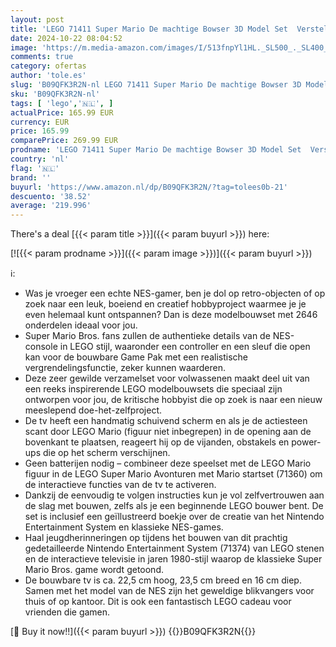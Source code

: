 ```yaml
---
layout: post
title: 'LEGO 71411 Super Mario De machtige Bowser 3D Model Set  Verstelbare Personage Figuur met Gevechtsplatform  Verzamelitem en Cadeau Idee'
date: 2024-10-22 08:04:52
image: 'https://m.media-amazon.com/images/I/513fnpYl1HL._SL500_._SL400_.jpg'
comments: true
category: ofertas
author: 'tole.es'
slug: 'B09QFK3R2N-nl LEGO 71411 Super Mario De machtige Bowser 3D Model Set...'
sku: 'B09QFK3R2N-nl'
tags: [ 'lego','🇳🇱', ]
actualPrice: 165.99 EUR
currency: EUR
price: 165.99
comparePrice: 269.99 EUR
prodname: 'LEGO 71411 Super Mario De machtige Bowser 3D Model Set  Verstelbare Personage Figuur met Gevechtsplatform  Verzamelitem en Cadeau Idee'
country: 'nl'
flag: '🇳🇱'
brand: ''
buyurl: 'https://www.amazon.nl/dp/B09QFK3R2N/?tag=tolees0b-21'
descuento: '38.52'
average: '219.996'
---
```


There's a deal [{{< param title >}}]({{< param buyurl >}})  here:

[![{{< param prodname >}}]({{< param image >}})]({{< param buyurl >}})

ℹ️:

- Was je vroeger een echte NES-gamer, ben je dol op retro-objecten of op zoek naar een leuk, boeiend en creatief hobbyproject waarmee je je even helemaal kunt ontspannen? Dan is deze modelbouwset met 2646 onderdelen ideaal voor jou.
- Super Mario Bros. fans zullen de authentieke details van de NES-console in LEGO stijl, waaronder een controller en een sleuf die open kan voor de bouwbare Game Pak met een realistische vergrendelingsfunctie, zeker kunnen waarderen.
- Deze zeer gewilde verzamelset voor volwassenen maakt deel uit van een reeks inspirerende LEGO modelbouwsets die speciaal zijn ontworpen voor jou, de kritische hobbyist die op zoek is naar een nieuw meeslepend doe-het-zelfproject.
- De tv heeft een handmatig schuivend scherm en als je de actiesteen scant door LEGO Mario (figuur niet inbegrepen) in de opening aan de bovenkant te plaatsen, reageert hij op de vijanden, obstakels en power-ups die op het scherm verschijnen.
- Geen batterijen nodig – combineer deze speelset met de LEGO Mario figuur in de LEGO Super Mario Avonturen met Mario startset (71360) om de interactieve functies van de tv te activeren.
- Dankzij de eenvoudig te volgen instructies kun je vol zelfvertrouwen aan de slag met bouwen, zelfs als je een beginnende LEGO bouwer bent. De set is inclusief een geïllustreerd boekje over de creatie van het Nintendo Entertainment System en klassieke NES-games.
- Haal jeugdherinneringen op tijdens het bouwen van dit prachtig gedetailleerde Nintendo Entertainment System (71374) van LEGO stenen en de interactieve televisie in jaren 1980-stijl waarop de klassieke Super Mario Bros. game wordt getoond.
- De bouwbare tv is ca. 22,5 cm hoog, 23,5 cm breed en 16 cm diep. Samen met het model van de NES zijn het geweldige blikvangers voor thuis of op kantoor. Dit is ook een fantastisch LEGO cadeau voor vrienden die gamen.

[🛒 Buy it now!!]({{< param buyurl >}})
{{<world>}}B09QFK3R2N{{</world>}}
